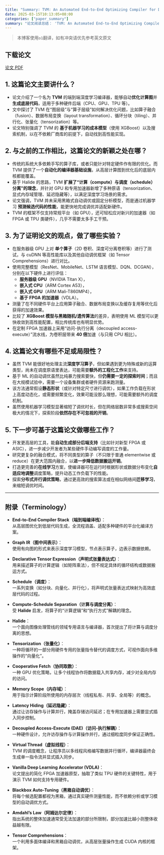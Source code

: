 ```yaml
---
title: "Summary: TVM: An Automated End-to-End Optimizing Compiler for Deep Learning"
date: 2025-03-15T10:13:05+08:00
categories: ["paper_summary"]
summary: "论文阅读总结： 'TVM: An Automated End-to-End Optimizing Compiler for Deep Learning'"
---
```


> 本博客使用`o1`翻译，如有冲突请优先参考英文原文

## 下载论文

[论文 PDF](https://arxiv.org/pdf/1802.04799)

## 1. 这篇论文主要讲什么？

- 论文介绍了一个名为 **TVM** 的端到端深度学习编译器，能够自动**优化计算图**并**生成底层代码**，适用于多种硬件后端（CPU、GPU、TPU 等）。
- 文中探讨了 TVM 在“图层级”与“算子层级”如何解决优化问题，比如算子融合（fusion）、数据布局变换（layout transformation）、循环分块（tiling）、并行化、张量化（tensorization）等。
- 论文特别强调了 TVM 的 **基于机器学习的成本模型**（使用 XGBoost）以及搜索机制，以在不依赖厂商库的前提下，自动找到高性能实现。

## 2. 与之前的工作相比，这篇论文的新颖之处在哪？

- 传统的系统大多依赖手写的算子库，或者只能针对特定硬件作有限的优化。而 TVM 提供了一个**自动化的编译器基础设施**，从高层计算图到优化后的底层内核都能覆盖。
- 基于 Halide 的思路，TVM **扩展了“计算（compute）与调度（schedule）分离”的理念**，并针对 GPU 和专用加速器新增了多种原语（tensorization、显式内存域管理、延迟隐藏等），以满足深度学习场景的需求。
- 论文强调，TVM 并未采用黑箱式自动调优或固定分析模型，而是通过机器学习 **预测候选代码的性能**，能更快地完成调优并适配新硬件。
- TVM 的框架不仅支持常规平台（如 GPU），还可轻松应对新兴的加速器（如 FPGA 或 TPU 类硬件），几乎不需要太多手工干预。

## 3. 为了证明论文的观点，做了哪些实验？

- 在服务器级 GPU 上对 **单个算子**（2D 卷积、深度可分离卷积等）进行了测试，与 cuDNN 等高性能库以及其他自动调优框架（如 Tensor Comprehensions）进行对比。
- 使用完整模型（ResNet、MobileNet、LSTM 语言模型、DQN、DCGAN），分别在以下硬件上进行评估：
  - **服务器级 GPU**（NVIDIA Titan X），
  - **嵌入式 CPU**（ARM Cortex A53），
  - **嵌入式 GPU**（ARM Mali-T860MP4），
  - **基于 FPGA 的加速器**（VDLA）。
- 测量了在不同硬件平台上应用算子融合、数据布局变换以及缓存复用等优化后获得的加速效果。
- 比较了 **XGBoost 模型与黑箱随机/遗传算法**的差异，表明使用 ML 模型可以更快收敛到高性能配置，相比传统库也有明显优势。
- 在定制 FPGA 加速器上采用“访问-执行分离（decoupled access-execute）”流水线，为卷积层带来 **40 倍**加速（与只用 CPU 相比）。

## 4. 这篇论文有哪些不足或局限性？

- 虽然 TVM 能很好地处理主流**深度学习算子**，但如果遇到更为特殊或新的运算类型，尚未在调度原语里表达，可能需要**额外的工程化工作**来支持。
- 基于 ML 的自动调优虽然比纯暴力搜索要快，但**仍需要一定的探索时间**；而且在大规模试验中，需要一个设备集群或者硬件资源来跑测量。
- 该方法通常假设**静态形状**（或针对特定尺寸进行调优），如果工作负载在形状上高度动态化，或需要频繁变化，效果可能没那么理想，可能需要额外的调度机制。
- 虽然使用机器学习模型显著缩短了调优时长，但在网络层数非常多或搜索空间极大的情况下，探索阶段**依然存在不可忽视的开销**。

## 5. 下一步可基于这篇论文做哪些工作？

- 开发更高层的工具，能**自动生成部分后端支持**（比如针对新型 FPGA 或 ASIC），进一步减少开发者为某些硬件手动编写调度的工作量。
- 研究更复杂的融合模式，将不同类型的算子（不只限于普通 elementwise 或 reduce）在更大范围内融合，以**进一步降低数据搬运开销**。
- 打造更完善的**在线学习**方案，使编译器可在运行时根据形状或数据分布变化**自适应地调整**调度策略，提升动态工作负载下的性能。
- 探索**分布式并行调优策略**，通过更高效的搜索算法或在相似网络间**迁移学习**，来缩短调优时间。

---

## 附录（Terminology）

- **End-to-End Compiler Stack（端到端编译栈）**：  
  从高层图优化到低层代码生成，全流程涵盖、适配多种硬件的平台化编译方案。

- **Graph IR（图中间表示）**：  
  使用有向图的形式来表示深度学习模型，节点表示算子，边表示数据依赖。

- **Declarative Tensor Expression（声明式张量表达式）**：  
  用来描述算子的计算逻辑（如矩阵乘法），但不规定具体的循环结构或数据搬运方式。

- **Schedule（调度）**：  
  一系列变换（如分块、向量化、并行化），将声明式张量表达式映射为高效底层代码的过程。

- **Compute-Schedule Separation（计算与调度分离）**：  
  受 **Halide** 启发，将算子的“计算逻辑”和“执行方式”解耦的理念。

- **Halide**：  
  一个面向图像处理管线的领域专用语言与编译器，首次提出了将计算与调度分离的思想。

- **Tensorization（张量化）**：  
  一种将循环的一部分用硬件专用的张量指令替代的调度方式，可视作面向多维操作的“向量化”。

- **Cooperative Fetch（协同取数）**：  
  一种 GPU 优化策略，让多个线程协作将数据载入共享内存，减少对全局内存的访问。

- **Memory Scope（内存域）**：  
  用于指示计算阶段所使用的内存层次（线程私有、共享、全局等）的概念。

- **Latency Hiding（延迟隐藏）**：  
  通过让访存操作与计算并行，掩盖存储访问延迟；在专用加速器上需要显式插入同步控制。

- **Decoupled Access-Execute (DAE)（访问-执行解耦）**：  
  一种硬件设计，允许访存操作与计算操作并行，通过细粒度同步保证正确性。

- **Virtual Thread（虚拟线程）**：  
  TVM 的调度概念，让程序员以多线程风格编写数据并行循环，编译器最终会生成单一指令流并显式插入同步。

- **Vanilla Deep Learning Accelerator (VDLA)**：  
  论文提出的简化 FPGA 加速器原型，抽取了类似 TPU 硬件的关键特性，用于演示 TVM 如何支持专用硬件。

- **Blackbox Auto-Tuning（黑箱自动调优）**：  
  将每个候选配置都视为黑箱，通过真实硬件测量性能，而不依赖分析或学习模型的自动调优方式。

- **Amdahl’s Law（阿姆达尔定律）**：  
  指出系统的整体加速通常受无法加速的部分所限制，部分加速比越小则整体收益越有限。

- **Tensor Comprehensions**：  
  一个利用多面体编译和黑箱自动调优，从高层张量操作生成 CUDA 内核的框架。

